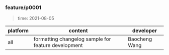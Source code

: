 ### feature/p0001
> time: 2021-08-05

| platform | content | developer |
| ---- | ---- | ---- |
| all | formatting changelog sample for feature development | Baocheng Wang |
